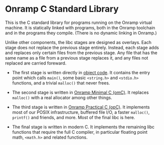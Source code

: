 # Onramp C Standard Library

This is the C standard library for programs running on the Onramp virtual machine. It is statically linked with programs, both in the Onramp toolchain and in the programs they compile. (There is no dynamic linking in Onramp.)

Unlike other components, the libc stages are designed as overlays. Each stage does not replace the previous stage entirely. Instead, each stage adds and replaces only certain files from the previous stage. Any file that has the same name as a file from a previous stage replaces it, and any files not replaced are carried foreward.

- The first stage is written directly in [object code](../../docs/object-code.md). It contains the entry point which calls `main()`, some basic `<string.h>` and `<stdio.h>` functions, and a trivial `malloc()` that never frees.

- The second stage is written in [Onramp Minimal C (omC)](../../docs/minimal-c.md). It replaces `malloc()` with a real allocator among other things.

- The third stage is written in [Onramp Practical C (opC)](../../docs/practical-c.md). It implements most of our POSIX infrastructure, buffered file I/O, a faster `malloc()`, `printf()` and friends, and more. Most of the final libc is here.

- The final stage is written in modern C. It implements the remaining libc functions that require the full C compiler, in particular floating point math, `<math.h>` and related functions.
